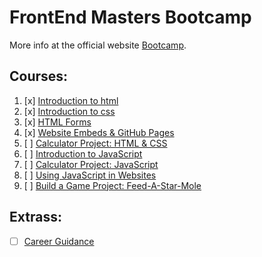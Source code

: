 # FrontEnd Masters Bootcamp

More info at the official website [Bootcamp](https://frontendmasters.com/bootcamp/).

## Courses:

1. [x] [Introduction to html](https://frontendmasters.com/bootcamp/introduction-html/)
2. [x] [Introduction to css](https://frontendmasters.com/bootcamp/introduction-css/)
3. [x] [HTML Forms](https://frontendmasters.com/bootcamp/html-forms/)
4. [x] [Website Embeds & GitHub Pages](https://frontendmasters.com/bootcamp/embeds-github-pages/)
5. [ ] [Calculator Project: HTML & CSS](https://frontendmasters.com/bootcamp/calculator-html-css/)
6. [ ] [Introduction to JavaScript](https://frontendmasters.com/bootcamp/introduction-javascript/)
7. [ ] [Calculator Project: JavaScript](https://frontendmasters.com/bootcamp/calculator-javascript/)
8. [ ] [Using JavaScript in Websites](https://frontendmasters.com/bootcamp/javascript-in-websites/)
9. [ ] [Build a Game Project: Feed-A-Star-Mole](https://frontendmasters.com/bootcamp/web-game-project/)

## Extrass:

- [ ] [Career Guidance](https://frontendmasters.com/bootcamp/career-guidance/)
